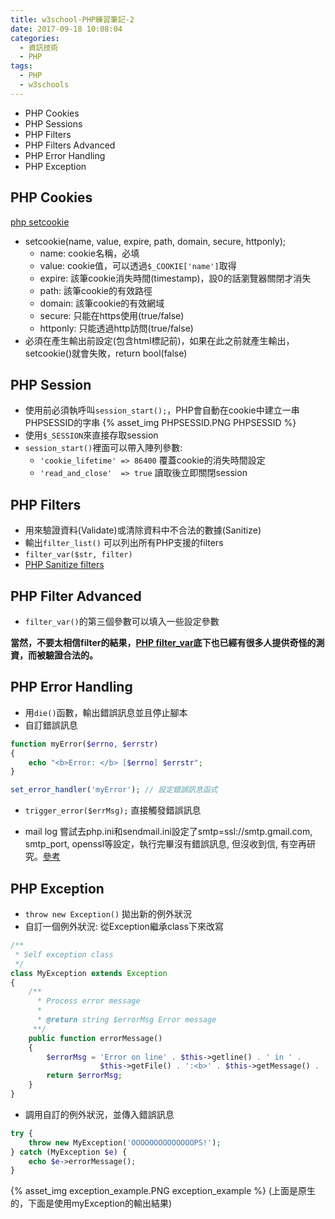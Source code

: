 ```yaml
---
title: w3school-PHP練習筆記-2
date: 2017-09-18 10:08:04
categories:
  - 資訊技術
  - PHP
tags:
  - PHP
  - w3schools
---
```

* PHP Cookies
* PHP Sessions
* PHP Filters
* PHP Filters Advanced
* PHP Error Handling
* PHP Exception

<!--more-->

## PHP Cookies

[php setcookie](http://php.net/manual/zh/function.setcookie.php)

* setcookie(name, value, expire, path, domain, secure, httponly);
    + name: cookie名稱，必填
    + value: cookie值，可以透過`$_COOKIE['name']`取得
    + expire: 該筆cookie消失時間(timestamp)，設0的話瀏覽器關閉才消失
    + path: 該筆cookie的有效路徑
    + domain: 該筆cookie的有效網域
    + secure: 只能在https使用(true/false)
    + httponly: 只能透過http訪問(true/false)
* 必須在產生輸出前設定(包含html標記前)，如果在此之前就產生輸出，setcookie()就會失敗，return bool(false)

## PHP Session

* 使用前必須執呼叫`session_start();`，PHP會自動在cookie中建立一串PHPSESSID的字串
  {% asset_img PHPSESSID.PNG PHPSESSID %}
* 使用`$_SESSION`來直接存取session
* `session_start()`裡面可以帶入陣列參數:
    + `'cookie_lifetime' => 86400` 覆蓋cookie的消失時間設定
    + `'read_and_close'  => true` 讀取後立即關閉session

## PHP Filters

* 用來驗證資料(Validate)或清除資料中不合法的數據(Sanitize)
* 輸出`filter_list()` 可以列出所有PHP支援的filters
* `filter_var($str, filter)`
* [PHP Sanitize filters](http://php.net/manual/en/filter.filters.sanitize.php)

## PHP Filter Advanced

* `filter_var()`的第三個參數可以填入一些設定參數

**當然，不要太相信filter的結果，[PHP filter_var](http://php.net/manual/en/function.filter-var.php)底下也已經有很多人提供奇怪的測資，而被驗證合法的。**

## PHP Error Handling

* 用`die()`函數，輸出錯誤訊息並且停止腳本
* 自訂錯誤訊息

```PHP
function myError($errno, $errstr)
{
    echo "<b>Error: </b> [$errno] $errstr";
}

set_error_handler('myError'); // 設定錯誤訊息函式
```

* `trigger_error($errMsg);` 直接觸發錯誤訊息

* mail log 嘗試去php.ini和sendmail.ini設定了smtp=ssl://smtp.gmail.com, smtp_port, openssl等設定，執行完畢沒有錯誤訊息, 但沒收到信, 有空再研究。[參考](https://stackoverflow.com/questions/21836282/php-function-mail-isnt-working)

## PHP Exception

* `throw new Exception()` 拋出新的例外狀況
* 自訂一個例外狀況: 從Exception繼承class下來改寫

```PHP
/**
 * Self exception class
 */
class MyException extends Exception
{
    /**
      * Process error message
      *
      * @return string $errorMsg Error message
     **/
    public function errorMessage()
    {
        $errorMsg = 'Error on line' . $this->getline() . ' in ' .
                    $this->getFile() . ':<b>' . $this->getMessage() . '</b>';
        return $errorMsg;
    }
}
```

* 調用自訂的例外狀況，並傳入錯誤訊息

```PHP
try {
    throw new MyException('OOOOOOOOOOOOOOPS!');
} catch (MyException $e) {
    echo $e->errorMessage();
}
```

{% asset_img exception_example.PNG exception_example %}
(上面是原生的，下面是使用myException的輸出結果)
